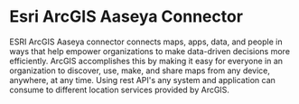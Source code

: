# Esri ArcGIS Aaseya Connector

ESRI ArcGIS Aaseya connector connects maps, apps, data, and people in ways that help empower organizations to make data-driven decisions more efficiently. ArcGIS accomplishes this by making it easy for everyone in an organization to discover, use, make, and share maps from any device, anywhere, at any time.
Using rest API's any system and application can consume to different location services provided by ArcGIS.
